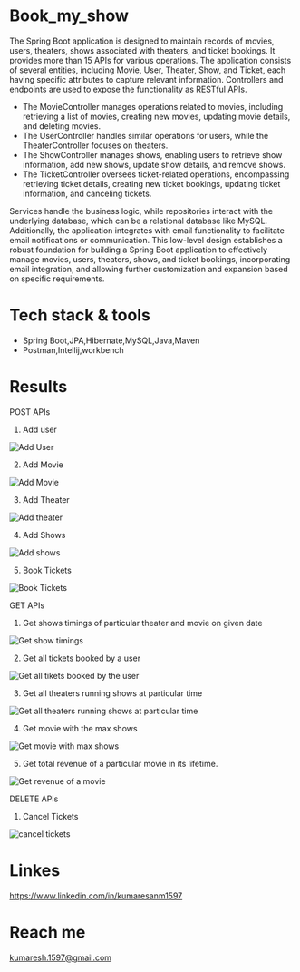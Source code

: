 # Book_my_show
The Spring Boot application is designed to maintain records of movies, users, theaters, shows associated with theaters, and ticket bookings. It provides more than 15 APIs for various operations. 
The application consists of several entities, including Movie, User, Theater, Show, and Ticket, each having specific attributes to capture relevant information. 
Controllers and endpoints are used to expose the functionality as RESTful APIs.

- The MovieController manages operations related to movies, including retrieving a list of movies, creating new movies, updating movie details, and deleting movies.
- The UserController handles similar operations for users, while the TheaterController focuses on theaters.
- The ShowController manages shows, enabling users to retrieve show information, add new shows, update show details, and remove shows.
- The TicketController oversees ticket-related operations, encompassing retrieving ticket details, creating new ticket bookings, updating ticket information, and canceling tickets.

Services handle the business logic, while repositories interact with the underlying database, which can be a relational database like MySQL.
Additionally, the application integrates with email functionality to facilitate email notifications or communication. 
This low-level design establishes a robust foundation for building a Spring Boot application to effectively manage movies, users, theaters, shows, and ticket bookings, incorporating email integration, and allowing further customization and expansion based on specific requirements.

# Tech stack & tools
- Spring Boot,JPA,Hibernate,MySQL,Java,Maven
- Postman,Intellij,workbench

# Results
 POST APIs
 1) Add user

  ![Add User](https://github.com/kumaresh1597/Book_my_show/assets/115056892/6ad120f4-f08d-4db4-997b-7fc412b95d01)

  2) Add Movie

  ![Add Movie](https://github.com/kumaresh1597/Book_my_show/assets/115056892/9d3ceb30-a53c-43bf-b257-961e94a81566)

  3) Add Theater

  ![Add theater](https://github.com/kumaresh1597/Book_my_show/assets/115056892/ab229c99-74cd-4101-8d04-f109d6b0ffc4)

  4) Add Shows

  ![Add shows](https://github.com/kumaresh1597/Book_my_show/assets/115056892/4b0e2a77-ba73-4ff5-b25d-d12ab5b2d71f)

  5) Book Tickets

  ![Book Tickets](https://github.com/kumaresh1597/Book_my_show/assets/115056892/c4daa576-c998-4533-b2c8-35fb1bd09e33)

 GET APIs

  1) Get shows timings of particular theater and movie on given date

![Get show timings](https://github.com/kumaresh1597/Book_my_show/assets/115056892/ac67759b-5d91-46de-a3db-064b94d12dc5)

2) Get all tickets booked by a user

![Get all tikets booked by the user](https://github.com/kumaresh1597/Book_my_show/assets/115056892/1406ed28-0e48-45f1-a230-8b8c9b227011)

3) Get all theaters running shows at particular time

![Get all theaters running shows at particular time](https://github.com/kumaresh1597/Book_my_show/assets/115056892/8f4cf904-ab97-4030-8878-9f659aa13b0e)

4) Get movie  with the max shows

![Get movie with max shows](https://github.com/kumaresh1597/Book_my_show/assets/115056892/2d7e14e8-bd58-45dc-99b7-0193d11c8a48)

5) Get total revenue of a particular movie in its lifetime.

![Get revenue of a movie](https://github.com/kumaresh1597/Book_my_show/assets/115056892/e7c85beb-3ca3-4c13-8303-d253ade9a3db)

DELETE APIs
1) Cancel Tickets

![cancel tickets](https://github.com/kumaresh1597/Book_my_show/assets/115056892/8e19999a-0bbe-4d6a-95ea-7d5ec695b765)

# Linkes

https://www.linkedin.com/in/kumaresanm1597

# Reach me

kumaresh.1597@gmail.com







  







  


